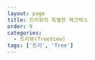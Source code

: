 ```yaml
---
layout: page
title: 트리뷰의 특별한 체크박스
order: 9
categories:
  - 트리뷰(TreeView)
tags: ['트리', 'Tree']
---
```

